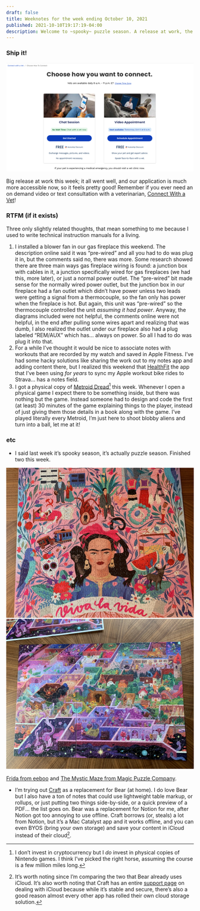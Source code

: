 ```yaml
---
draft: false
title: Weeknotes for the week ending October 10, 2021
published: 2021-10-10T19:17:19-04:00
description: Welcome to ~spooky~ puzzle season. A release at work, the trouble with manuals, and moving notes around.
---
```


### Ship it!
![Screenshot of the new design on Chewy.com's Connect with a Vet feature, which I worked on.](../images/2021/cwav.png)

Big release at work this week; it all went well, and our application is much more accessible now, so it feels pretty good! Remember if you ever need an on demand video or text consultation with a veterinarian, [Connect With a Vet](https://www.chewy.com/app/content/connect-with-a-vet)!

### RTFM (if it exists)
Three only slightly related thoughts, that mean something to me because I used to write technical instruction manuals for a living.
1. I installed a blower fan in our gas fireplace this weekend. The description online said it was “pre-wired” and all you had to do was plug it in, but the comments said no, there was more. Some research showed there are three main ways gas fireplace wiring is found: a junction box with cables in it, a junction specifically wired for gas fireplaces (we had this, more later), or just a normal power outlet. The “pre-wired” bit made sense for the normally wired power outlet, but the junction box in our fireplace had a fan outlet which didn’t have power unless two leads were getting a signal from a thermocouple, so the fan only has power when the fireplace is hot. But again, this unit was “pre-wired” so the thermocouple controlled the unit _assuming it had power_. Anyway, the diagrams included were not helpful, the comments online were not helpful, in the end after pulling some wires apart and realizing that was dumb, I also realized the outlet under our fireplace also had a plug labeled “REM/AUX” which has... always on power. So all I had to do was plug it into that.
2. For a while I’ve thought it would be nice to associate notes with workouts that are recorded by my watch and saved in Apple Fitness. I’ve had some hacky solutions like sharing the work out to my notes app and adding content there, but I realized this weekend that [HealthFit](https://apps.apple.com/us/app/healthfit/id1202650514) the app that I’ve been using _for years_ to sync my Apple workout bike rides to Strava... has a notes field.
3. I got a physical copy of [Metroid Dread](https://metroid.nintendo.com)[^1] this week. Whenever I open a physical game I expect there to be something inside, but there was nothing but the game. Instead someone had to design and code the first (at least) 30 minutes of the game explaining things to the player, instead of just giving them those details in a book along with the game. I’ve played literally every Metroid, I’m just here to shoot blobby aliens and turn into a ball, let me at it!

### etc
- I said last week it’s spooky season, it’s actually puzzle season. Finished two this week.

<div class="two-up">
<img src="../images/2021/frida.jpeg" alt="Frida Kahlo puzzle completed."/><img src="../images/2021/mystery.jpeg" alt="Mystic Maze puzzle competed."/>
</div>

[Frida from eeboo](https://eeboo.com/collections/puzzles/products/viva-la-vida-1000-piece-puzzle) and [The Mystic Maze from Magic Puzzle Company](https://magicpuzzlecompany.com).

- I’m trying out [Craft](https://www.craft.do) as a replacement for Bear (at home). I do love Bear but I also have a ton of notes that could use lightweight table markup, or rollups, or just putting two things side-by-side, or a quick preview of a PDF... the list goes on. Bear was a replacement for Notion for me, after Notion got too annoying to use offline. Craft borrows (or, steals) a lot from Notion, but it’s a Mac Catalyst app and it works offline, and you can even BYOS (bring your own storage) and save your content in iCloud instead of their cloud[^2].

[^1]: I don’t invest in cryptocurrency but I _do_ invest in physical copies of Nintendo games. I think I’ve picked the right horse, assuming the course is a few million miles long.
[^2]: It’s worth noting since I’m comparing the two that Bear already uses iCloud. It’s also worth noting that Craft has an entire [support page](https://support.craft.do/hc/en-us/articles/360019706978-iCloud-Troubleshooting-for-External-Storage) on dealing with iCloud because while it’s stable and secure, there’s also a good reason almost every other app has rolled their own cloud storage solution.

